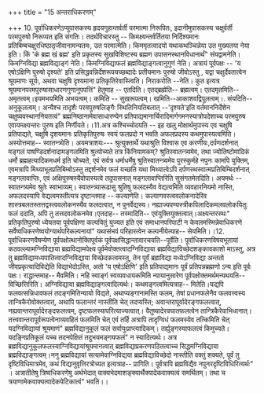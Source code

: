 +++
title = "15 अन्तराधिकरणम्"

+++
10. पूर्वाधिकरणेऽप्युपासकस्य हृदयगुहान्तर्वर्ती परमात्मा निरूपितः, इदानीमुपासकस्य चक्षुर्वर्ती परमपुरुषो निरूप्यत इति संगतिः। तदर्थविचारस्तु -- किमक्ष्यन्तर्वर्तितया निर्दिश्यमानः प्रतिबिम्बचक्षुरधिष्ठातृजीवानामन्यतमः, उत परमात्मेति। किममृतत्वादयो यथाकथञ्चिन्नेया उत मुख्यतया नेया इति। किं 'कं ब्रह्म खं ब्रह्म' इति प्रकृतस्य सुखविशिष्टस्य ब्रह्मण उपासनस्थानविधानार्थं" संयद्वामनेति। किमग्निविद्या ब्रह्मविद्याङ्गं नेति। किमग्निविद्याफलं ब्रह्मविद्याङ्गत्वानुगुणं नेति। अत्रायं पूर्वपक्षः -- 'य एषोऽक्षिणि पुरुषो दृश्यते' इति प्रसिद्धवन्निर्देशरूपयच्छब्दादेः प्रतीयमानः पुरुषो जीवोऽस्तु , यद्वा चक्षुर्देवतात्वेन श्रूयमाणः सूर्यः, अथवा चक्षुषि दृश्यमाना प्रतिकृतिरेवास्त्विति। निराकरोति --नेति। कुत इत्यत्र श्रूयमानपरमपुरुषासाधारणगुणानुपपत्तिं" हेतुमाह -- एतदिति। एतद्ब्रह्मेति-- ब्रह्मत्वम्। एतदमृतमिति-- अमृतत्वम्।इयमभयमिति अभयत्वम्। कमिति -- सुखरूपत्वम्। खमिति--आकाशवद्विपुलत्वम्।. संयदिति-- अनुकूलत्वम्। अन्यैश्च तादृशैः परमपुरुषलिङ्गैः स्थितिनियतिबलात् --'दृश्यते'इति वर्तमाननिर्देशेन चक्षुष्यवस्थाननियतत्वं" ब्रह्मनिष्ठानामेवासाधारण्येन प्रतिपाद्यमानार्चिरादिमार्गगमनस्यात्रोपदेशाच्च परमपुरुष एवायमक्ष्यन्तरः पुरुष इति निर्णीयते।।11.अत्र कश्चिच्चोदयति -- इह खलु मोक्षार्थमुपास्य एव चक्षुषि प्रतिपाद्यते, चक्षुषि दृशयमानः प्रतिकृतिपुरुषः स्वयं फलप्रदो न भवति अफलप्रदस्य कथमुपास्यत्वमिति। अस्योत्तमाह-- स्वातन्त्र्येति। अयमत्राशयः--- श्रुत्युक्तार्थे यथाश्रुति विश्वास एव करणीयः,दर्पणदर्शनात् मङ्गलं पाषण्डिदर्शनादामङ्गलमिति श्रुत्योच्यते तत्र किंनियामकम्? श्रुतिस्वातन्त्र्यमेव, तथा ज्योतिष्टोमादिकं धर्मो ब्रह्महत्यादिकमधर्म इति चोच्यते, एवं सर्वत्र धर्माधर्मेषु श्रुतिस्वातन्त्र्यमेव पुरस्कुर्महे नपुनः कामपि युक्तिम्, एवमत्रापि मिथ्याभूतप्रतिबिम्बोऽस्तु तद्दर्शनमेव फलं यच्छति यथा मिथ्यात्वेऽपि दर्पणस्थस्वात्मप्रतिबिम्बिदर्शनात् मङ्गलावाप्तिः, एवं अक्षिपुरुषस्यैवोपास्यत्वे तदुपासनात् मङ्गलावाप्तिरिति सुसंगतमेतदिति। अयमर्थः -- स्वातन्त्र्यमेव श्रुतेः स्वाभाव्यम्। स्वातन्त्र्यारूढासु श्रुतिषु फलदस्यैव वेद्यत्वमिति व्यवहारनियमो नास्ति, अफलदस्यापि वेद्यत्वमस्तीत्यत्र दृष्टान्तमाह -- कल्याणेति। कल्याणवस्त्ववलोकनादेरिव शास्त्रबलतस्तत्तद्वस्त्ववलोकनस्यैव फलदत्वात्, न पुनर्वेद्यस्य। नह्याज्यपण्यस्त्रीकपिलादिकमलवलोकयितुः फलं ददाति, अपि तु तत्तदवलोकनमेव।एतदाह-- तस्मादिति-- एवंयुक्तियुक्तत्वात्।अक्ष्यन्तरस्थः" प्रतिकृतिपुरुषो ध्येयतया पूर्वपक्षिणा कल्पयितुं युज्यत इति एवं समाधानपरिपाटी न केवलमस्मिन्नेवाधिकरणे सर्वेष्वधिकरणेष्वयोग्यार्थपरिकल्पनायां" यथासंभवं परिहारत्वेन कल्पनीयेत्याह-- सेयमिति।।12. पूर्वाधिकरणवैषम्येण पूर्वपक्षोत्थानोक्तिपूर्वकं पूर्वपक्षसिद्धान्तावारचयति--पूर्वेति। पूर्वाधिकरणविषयभूतायां कठवल्ल्यामग्निविद्याया ब्रह्मविद्यामपेक्ष्य पूर्वमेवोक्तत्वादग्निविद्याया ब्रह्मविद्याविच्छेदशङ्कावकाशो माऽस्तु, अत्र तु ब्रह्मविद्यामध्यपातित्वादग्निविद्याया विच्छेदकत्वमस्तु, तेन पूर्वं ब्रह्मविद्या मध्येऽग्निविद्या अन्ततो जीवप्रकृत्यादिविद्येति विद्याभेदोऽस्ति, अतो 'य एषोऽक्षिणि' इति प्रतिपाद्यमानः पूर्वं प्रतिपन्नब्रह्मणो ऽन्य इति पूर्वः पक्षः। राद्धान्तमाह-- मैवमिति। नहि स्वाङ्गं स्वव्यवधायकमिति न्यायानुसारेण पूर्वपक्षोक्तमर्थमन्यथयति--विच्छित्तिरिति। अग्निविद्याया ब्रह्मविद्याङ्गत्वादित्यर्थः। कथमङ्गत्वमित्यत्राह-- मितेति।यद्यपि फलवत्सन्निधावफलं तदङ्गमितिन्यायो विद्यते, अथाप्यङ्गानामस्ति फलम्, तेषां प्रधानफलेनैव फलवत्त्वस्य तान्त्रिकैरोवोक्तत्वात्, अथापि फलान्तरं नास्तीति चेत् तदप्यस्ति; अवान्तरापूर्वादेरङ्गफलत्वात्, नह्यवान्तरापूर्वादेरङ्दफलत्वम्, दृष्टफलस्यापरित्याज्यत्वात्। वैतुष्यादेरवघातफलत्वेन तान्त्रिकैरेवाभिधानात्। तत्त्ववान्तरापूर्वरूपत्वेनाव्यवहितं फलमिति चेत् एवं तर्हि अत्रापि तादृग्विधं फलमस्येव तत्किमिति चेत् यदग्निविद्यायां श्रूयमाणं" ब्रह्मविद्यानुकूलं फलं सर्वायुःप्राप्त्यादिकम्। तर्ह्युङ्गस्याफलत्वं किमुच्यते। यदङ्गिप्रतिकूलं यच्च तदनपेक्षितं तदुभयमङ्गयफलं" न स्यादित्यर्थः। अत्र ब्रह्मविद्यानुकूलफलस्याग्निविद्यायांश्रूयमानत्वात् ब्रह्मविद्याप्रकरणपठितत्वाच्च सिद्धमग्निविद्याया ब्रह्मविद्याङ्गत्वम्।ननु ब्रह्मविद्यायां सत्यामेवाग्निविद्यया ब्रह्मविद्याविच्छेदो नास्तीति वक्तुं शक्यते, पूर्वं तु दृष्टिविधिमात्रमेव, कथं विद्यानुवृत्तिरत्रोच्यत इत्यत्राह-- प्रागिति। पूर्वत्रापि ब्रह्मविद्यैव नपुनरदृष्टिविधिरित्यर्थः" । अत्रातीतेषु त्रिष्वधिकरणेषु अर्थभेदात् वाक्यभेदमाशङ्क्यार्थैक्यादेकवाक्यत्वं समर्थितम्। तथा च त्रयाणामेकवाक्यत्वादेकपेटिकात्वं" भवति।।